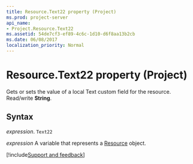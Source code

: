 ```yaml
---
title: Resource.Text22 property (Project)
ms.prod: project-server
api_name:
- Project.Resource.Text22
ms.assetid: 54de7cf3-ef89-4c6c-1d10-d6f8aa13b2cb
ms.date: 06/08/2017
localization_priority: Normal
---
```



# Resource.Text22 property (Project)

Gets or sets the value of a local Text custom field for the resource. Read/write  **String**.


## Syntax

_expression_. `Text22`

_expression_ A variable that represents a [Resource](./Project.Resource.md) object.

[!include[Support and feedback](~/includes/feedback-boilerplate.md)]